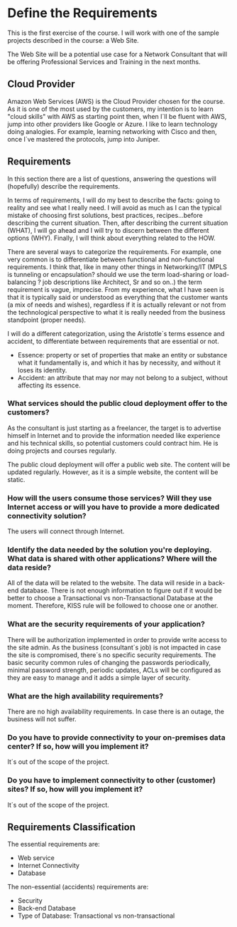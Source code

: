 # Define the Requirements

This is the first exercise of the course. I will work with one of the sample projects described in the course: a Web Site. 

The Web Site will be a potential use case for a Network Consultant that will be offering Professional Services and Training in the next months.

## Cloud Provider

Amazon Web Services (AWS) is the Cloud Provider chosen for the course. As it is one of the most used by the customers, my intention is to learn "cloud skills" with AWS as starting point then, when I´ll be fluent with AWS, jump into other providers like Google or Azure. I like to learn technology doing analogies. For example, learning networking with Cisco and then, once I´ve mastered the protocols, jump into Juniper. 

## Requirements

In this section there are a list of questions, answering the questions will (hopefully) describe the requirements.

In terms of requirements, I will do my best to describe the facts: going to reality and see what I really need. I will avoid as much as I can the typical mistake of choosing first solutions, best practices, recipes...before describing the current situation. Then, after describing the current situation (WHAT), I will go ahead and I will try to discern between the different options (WHY). Finally, I will think about everything related to the HOW.

There are several ways to categorize the requirements. For example, one very common is to differentiate between functional and non-functional requirements. I think that, like in many other things in Networking/IT (MPLS is tunneling or encapsulation? should we use the term load-sharing or load-balancing ? job descriptions like Architect, Sr and so on..) the term requirement is vague, imprecise. From my experience, what I have seen is that it is typically said or understood as everything that the customer wants (a mix of needs and wishes), regardless if it is actually relevant or not from the technological perspective to what it is really needed from the business standpoint (proper needs). 

I will do a different categorization, using the Aristotle´s terms essence and accident, to differentiate between requirements that are essential or not.

* Essence: property or set of properties that make an entity or substance what it fundamentally is, and which it has by necessity, and without it loses its identity.
* Accident: an attribute that may nor may not belong to a subject, without affecting its essence.

### What services should the public cloud deployment offer to the customers?

As the consultant is just starting as a freelancer, the target is to advertise himself in Internet and to provide the information needed like experience and his technical skills, so potential customers could contract him. He is doing projects and courses regularly.

The public cloud deployment will offer a public web site.
The content will be updated regularly. However, as it is a simple website, the content will be static.

### How will the users consume those services? Will they use Internet access or will you have to provide a more dedicated connectivity solution?

The users will connect through Internet.

### Identify the data needed by the solution you're deploying. What data is shared with other applications? Where will the data reside?

All of the data will be related to the website.
The data will reside in a back-end database. There is not enough information to figure out if it would be better to choose a Transactional
vs non-Transactional Database at the moment. Therefore, KISS rule will be followed to choose one or another.

### What are the security requirements of your application?

There will be authorization implemented in order to provide write access to the site admin.
As the business (consultant´s job) is not impacted in case the site is compromised, there´s no specific security requirements. 
The basic security common rules of changing the passwords periodically, minimal password strength, periodic updates, ACLs will be configured as they are easy to manage and it adds a simple layer of security.   

### What are the high availability requirements?

There are no high availability requirements. In case there is an outage, the business will not suffer.

### Do you have to provide connectivity to your on-premises data center? If so, how will you implement it?

It´s out of the scope of the project.

### Do you have to implement connectivity to other (customer) sites? If so, how will you implement it?

It´s out of the scope of the project.

## Requirements Classification

The essential requirements are:

* Web service
* Internet Connectivity
* Database

The non-essential (accidents) requirements are:

* Security
* Back-end Database
* Type of Database: Transactional vs non-transactional




    
    
    
    
    
  
    

